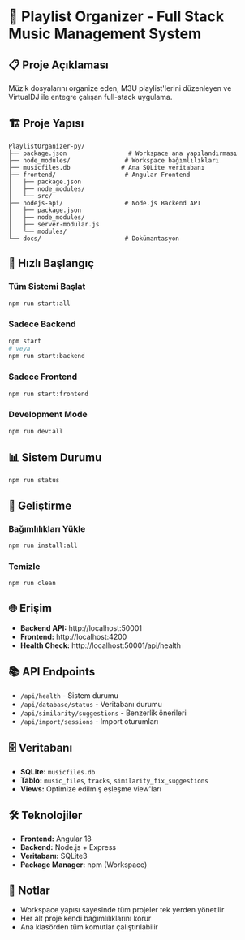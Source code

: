 # 🎵 Playlist Organizer - Full Stack Music Management System

## 📋 Proje Açıklaması
Müzik dosyalarını organize eden, M3U playlist'lerini düzenleyen ve VirtualDJ ile entegre çalışan full-stack uygulama.

## 🏗️ Proje Yapısı
```
PlaylistOrganizer-py/
├── package.json                 # Workspace ana yapılandırması
├── node_modules/               # Workspace bağımlılıkları
├── musicfiles.db              # Ana SQLite veritabanı
├── frontend/                   # Angular Frontend
│   ├── package.json
│   ├── node_modules/
│   └── src/
├── nodejs-api/                 # Node.js Backend API
│   ├── package.json
│   ├── node_modules/
│   ├── server-modular.js
│   └── modules/
└── docs/                       # Dokümantasyon
```

## 🚀 Hızlı Başlangıç

### Tüm Sistemi Başlat
```bash
npm run start:all
```

### Sadece Backend
```bash
npm start
# veya
npm run start:backend
```

### Sadece Frontend
```bash
npm run start:frontend
```

### Development Mode
```bash
npm run dev:all
```

## 📊 Sistem Durumu
```bash
npm run status
```

## 🔧 Geliştirme

### Bağımlılıkları Yükle
```bash
npm run install:all
```

### Temizle
```bash
npm run clean
```

## 🌐 Erişim
- **Backend API:** http://localhost:50001
- **Frontend:** http://localhost:4200
- **Health Check:** http://localhost:50001/api/health

## 📚 API Endpoints
- `/api/health` - Sistem durumu
- `/api/database/status` - Veritabanı durumu
- `/api/similarity/suggestions` - Benzerlik önerileri
- `/api/import/sessions` - Import oturumları

## 🗄️ Veritabanı
- **SQLite:** `musicfiles.db`
- **Tablo:** `music_files`, `tracks`, `similarity_fix_suggestions`
- **Views:** Optimize edilmiş eşleşme view'ları

## 🛠️ Teknolojiler
- **Frontend:** Angular 18
- **Backend:** Node.js + Express
- **Veritabanı:** SQLite3
- **Package Manager:** npm (Workspace)

## 📝 Notlar
- Workspace yapısı sayesinde tüm projeler tek yerden yönetilir
- Her alt proje kendi bağımlılıklarını korur
- Ana klasörden tüm komutlar çalıştırılabilir
